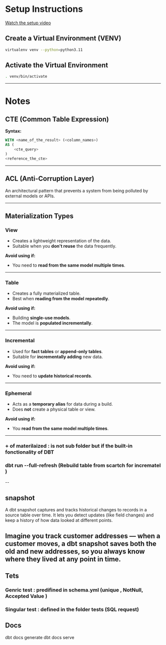 # Setup Instructions

[Watch the setup video](https://www.loom.com/share/642724b81eb443a0a77068b89c029409)

## Create a Virtual Environment (VENV)

```bash
virtualenv venv --python=python3.11
```

## Activate the Virtual Environment

```bash
. venv/bin/activate
```

---

# Notes

## CTE (Common Table Expression)

**Syntax:**
```sql
WITH <name_of_the_result> (<column_names>)
AS (
    <cte_query>
)
<reference_the_cte>
```

---

## ACL (Anti-Corruption Layer)

An architectural pattern that prevents a system from being polluted by external models or APIs.

---

## Materialization Types

### View
- Creates a lightweight representation of the data.
- Suitable when you **don't reuse** the data frequently.

**Avoid using if:**
- You need to **read from the same model multiple times**.

---

### Table
- Creates a fully materialized table.
- Best when **reading from the model repeatedly**.

**Avoid using if:**
- Building **single-use models**.
- The model is **populated incrementally**.

---

### Incremental
- Used for **fact tables** or **append-only tables**.
- Suitable for **incrementally adding** new data.

**Avoid using if:**
- You need to **update historical records**.

---

### Ephemeral
- Acts as a **temporary alias** for data during a build.
- Does **not** create a physical table or view.

**Avoid using if:**
- You **read from the same model multiple times**.

---


### + of materilaized : is not sub folder but if the built-in fonctionality of DBT 

### dbt run --full-refresh (Rebuild table from scartch for incrematel )


-- 
## snapshot 
A dbt snapshot captures and tracks historical changes to records in a source table over time.
It lets you detect updates (like field changes) and keep a history of how data looked at different points.

Imagine you track customer addresses — when a customer moves, a dbt snapshot saves both the old and new addresses, so you always know where they lived at any point in time.
-- 
## Tets 

### Genric test : predifined in schema.yml (unique , NotNull, Accepted Value )
### Singular test : defined in the folder tests (SQL request)


## Docs 

dbt docs generate 
dbt docs serve 